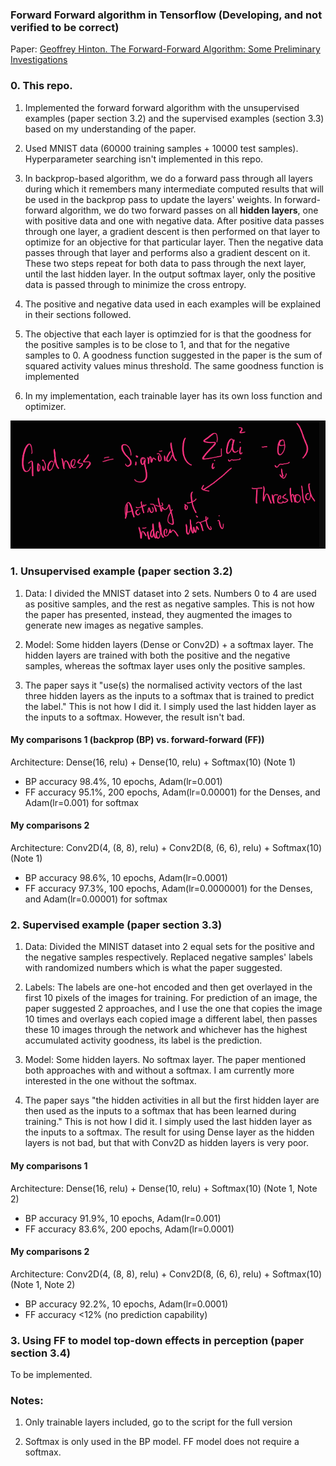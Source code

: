 ### Forward Forward algorithm in Tensorflow (Developing, and not verified to be correct)

Paper: [Geoffrey Hinton. The Forward-Forward Algorithm: Some Preliminary Investigations](https://www.cs.toronto.edu/~hinton/FFA13.pdf)

### 0. This repo.
1. Implemented the forward forward algorithm with the unsupervised examples (paper section 3.2) and the supervised examples (section 3.3) based on my understanding of the paper.

2. Used MNIST data (60000 training samples + 10000 test samples). Hyperparameter searching isn't implemented in this repo.

3. In backprop-based algorithm, we do a forward pass through all layers during which it remembers many intermediate computed results that will be used in the backprop pass to update the layers' weights. In forward-forward algorithm, we do two forward passes on all **hidden layers**, one with positive data and one with negative data. After positive data passes through one layer, a gradient descent is then performed on that layer to optimize for an objective for that particular layer. Then the negative data passes through that layer and performs also a gradient descent on it. These two steps repeat for both data to pass through the next layer, until the last hidden layer. In the output softmax layer, only the positive data is passed through to minimize the cross entropy.

4. The positive and negative data used in each examples will be explained in their sections followed.

5. The objective that each layer is optimzied for is that the goodness for the positive samples is to be close to 1, and that for the negative samples to 0. A goodness function suggested in the paper is the sum of squared activity values minus threshold. The same goodness function is implemented

6. In my implementation, each trainable layer has its own loss function and optimizer.

![goodness function](./images/goodness_function.png)

### 1. Unsupervised example (paper section 3.2)
1. Data: I divided the MNIST dataset into 2 sets. Numbers 0 to 4 are used as positive samples, and the rest as negative samples. This is not how the paper has presented, instead, they augmented the images to generate new images as negative samples.

2. Model: Some hidden layers (Dense or Conv2D) + a softmax layer. The hidden layers are trained with both the positive and the negative samples, whereas the softmax layer uses only the positive samples.

3. The paper says it "use(s) the normalised activity vectors of the last three hidden layers as the inputs to a softmax that is trained to predict the label." This is not how I did it. I simply used the last hidden layer as the inputs to a softmax. However, the result isn't bad.

#### My comparisons 1 (backprop (BP) vs. forward-forward (FF))
Architecture: Dense(16, relu) + Dense(10, relu) + Softmax(10) (Note 1)

- BP accuracy 98.4%,  10 epochs, Adam(lr=0.001)
- FF accuracy 95.1%, 200 epochs, Adam(lr=0.00001) for the Denses, and Adam(lr=0.001) for softmax

#### My comparisons 2
Architecture: Conv2D(4, (8, 8), relu) + Conv2D(8, (6, 6), relu) + Softmax(10) (Note 1)

- BP accuracy 98.6%,  10 epochs, Adam(lr=0.0001)
- FF accuracy 97.3%, 100 epochs, Adam(lr=0.0000001) for the Denses, and Adam(lr=0.00001) for softmax

### 2. Supervised example (paper section 3.3)
1. Data: Divided the MINIST dataset into 2 equal sets for the positive and the negative samples respectively. Replaced negative samples' labels with randomized numbers which is what the paper suggested.

2. Labels: The labels are one-hot encoded and then get overlayed in the first 10 pixels of the images for training. For prediction of an image, the paper suggested 2 approaches, and I use the one that copies the image 10 times and overlays each copied image a different label, then passes these 10 images through the network and whichever has the highest accumulated activity goodness, its label is the prediction.

3. Model: Some hidden layers. No softmax layer. The paper mentioned both approaches with and without a softmax. I am currently more interested in the one without the softmax. 

4. The paper says "the hidden activities in all but the first hidden layer are then used as the inputs to a softmax that has been learned during training." This is not how I did it. I simply used the last hidden layer as the inputs to a softmax. The result for using Dense layer as the hidden layers is not bad, but that with Conv2D as hidden layers is very poor.

#### My comparisons 1
Architecture: Dense(16, relu) + Dense(10, relu) + Softmax(10) (Note 1, Note 2)

- BP accuracy 91.9%,  10 epochs, Adam(lr=0.001)
- FF accuracy 83.6%, 200 epochs, Adam(lr=0.0001)

#### My comparisons 2
Architecture: Conv2D(4, (8, 8), relu) + Conv2D(8, (6, 6), relu) + Softmax(10) (Note 1, Note 2)

- BP accuracy 92.2%,  10 epochs, Adam(lr=0.0001)
- FF accuracy <12% (no prediction capability)

### 3. Using FF to model top-down effects in perception (paper section 3.4)
To be implemented.

### Notes:
1. Only trainable layers included, go to the script for the full version

2. Softmax is only used in the BP model. FF model does not require a softmax. 







